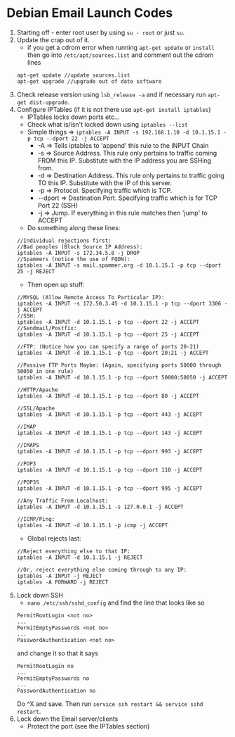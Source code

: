 # Debian Email Launch Codes
1. Starting off - enter root user by using `su - root` or just `su`.
2. Update the crap out of it.
    - if you get a cdrom error when running `apt-get update` or `install` then go into `/etc/apt/sources.list` and comment out the cdrom lines
    ```
    apt-get update //update sources.list
    apt-get upgrade //upgrade out of date software
    ```
3. Check release version using `lsb_release -a` and if necessary run `apt-get dist-upgrade`.
4. Configure IPTables (if it is not there use `apt-get install iptables`)
    - IPTables locks down ports etc...
    - Check what is/isn't locked down using `iptables --list`
    - Simple things => `iptables -A INPUT -s 192.168.1.10 -d 10.1.15.1 -p tcp --dport 22 -j ACCEPT`
        - -A => Tells iptables to 'append' this rule to the INPUT Chain
        - -s => Source Address. This rule only pertains to traffic coming FROM this IP. Substitute with the IP address you are SSHing from.
        - -d => Destination Address. This rule only pertains to traffic going TO this IP. Substitute with the IP of this server.
        - -p => Protocol. Specifying traffic which is TCP.
        - --dport => Destination Port. Specifying traffic which is for TCP Port 22 (SSH)
        - -j => Jump. If everything in this rule matches then 'jump' to ACCEPT
    - Do something along these lines:
    ```
    //Individual rejections first:
    //Bad peoples (Block Source IP Address):
    iptables -A INPUT -s 172.34.5.8 -j DROP
    //Spammers (notice the use of FQDN):
    iptables -A INPUT -s mail.spammer.org -d 10.1.15.1 -p tcp --dport 25 -j REJECT
    ```
    - Then open up stuff:
    ```
    //MYSQL (Allow Remote Access To Particular IP):
    iptables -A INPUT -s 172.50.3.45 -d 10.1.15.1 -p tcp --dport 3306 -j ACCEPT
    //SSH:
    iptables -A INPUT -d 10.1.15.1 -p tcp --dport 22 -j ACCEPT
    //Sendmail/Postfix:
    iptables -A INPUT -d 10.1.15.1 -p tcp --dport 25 -j ACCEPT

    //FTP: (Notice how you can specify a range of ports 20-21)
    iptables -A INPUT -d 10.1.15.1 -p tcp --dport 20:21 -j ACCEPT

    //Passive FTP Ports Maybe: (Again, specifying ports 50000 through 50050 in one rule)
    iptables -A INPUT -d 10.1.15.1 -p tcp --dport 50000:50050 -j ACCEPT

    //HTTP/Apache
    iptables -A INPUT -d 10.1.15.1 -p tcp --dport 80 -j ACCEPT

    //SSL/Apache
    iptables -A INPUT -d 10.1.15.1 -p tcp --dport 443 -j ACCEPT

    //IMAP
    iptables -A INPUT -d 10.1.15.1 -p tcp --dport 143 -j ACCEPT

    //IMAPS
    iptables -A INPUT -d 10.1.15.1 -p tcp --dport 993 -j ACCEPT

    //POP3
    iptables -A INPUT -d 10.1.15.1 -p tcp --dport 110 -j ACCEPT

    //POP3S
    iptables -A INPUT -d 10.1.15.1 -p tcp --dport 995 -j ACCEPT

    //Any Traffic From Localhost:
    iptables -A INPUT -d 10.1.15.1 -s 127.0.0.1 -j ACCEPT

    //ICMP/Ping:
    iptables -A INPUT -d 10.1.15.1 -p icmp -j ACCEPT
    ```
    - Global rejects last:
    ```
    //Reject everything else to that IP:
    iptables -A INPUT -d 10.1.15.1 -j REJECT

    //Or, reject everything else coming through to any IP:
    iptables -A INPUT -j REJECT
    iptables -A FORWARD -j REJECT
    ```
5. Lock down SSH
    - `nano /etc/ssh/sshd_config` and find the line that looks like so
    ```
    PermitRootLogin <not no>
    ...
    PermitEmptyPasswords <not no>
    ...
    PasswordAuthentication <not no>
    ```
    and change it so that it says
    ```
    PermitRootLogin no
    ...
    PermitEmptyPasswords no
    ...
    PasswordAuthentication no
    ```
    Do ^X and save. Then run `service ssh restart && service sshd restart`.
6. Lock down the Email server/clients
    - Protect the port (see the IPTables section)

